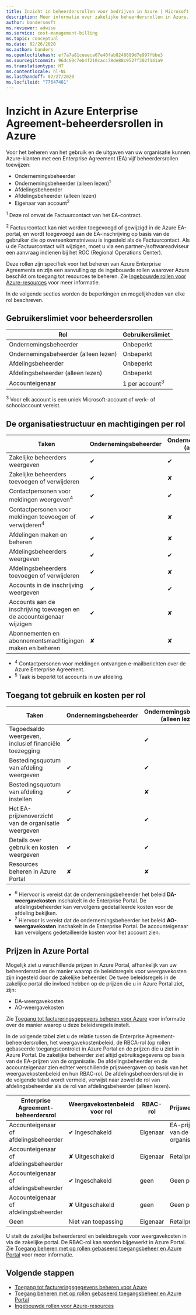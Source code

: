 ```yaml
---
title: Inzicht in beheerdersrollen voor bedrijven in Azure | Microsoft Docs
description: Meer informatie over zakelijke beheerdersrollen in Azure.
author: bandersmsft
ms.reviewer: adwise
ms.service: cost-management-billing
ms.topic: conceptual
ms.date: 02/26/2020
ms.author: banders
ms.openlocfilehash: ef7a7a81ceeeca07e40fab8248889d7e997fbbe3
ms.sourcegitcommit: 96dc60c7eb4f210cacc78de88c9527f302f141a9
ms.translationtype: HT
ms.contentlocale: nl-NL
ms.lasthandoff: 02/27/2020
ms.locfileid: "77647481"
---
```

# <a name="understand-azure-enterprise-agreement-administrative-roles-in-azure"></a>Inzicht in Azure Enterprise Agreement-beheerdersrollen in Azure

Voor het beheren van het gebruik en de uitgaven van uw organisatie kunnen Azure-klanten met een Enterprise Agreement (EA) vijf beheerdersrollen toewijzen:

- Ondernemingsbeheerder
- Ondernemingsbeheerder (alleen lezen)<sup>1</sup>
- Afdelingsbeheerder
- Afdelingsbeheerder (alleen lezen)
- Eigenaar van account<sup>2</sup>

<sup>1</sup> Deze rol omvat de Factuurcontact van het EA-contract.

<sup>2</sup> Factuurcontact kan niet worden toegevoegd of gewijzigd in de Azure EA-portal, en wordt toegevoegd aan de EA-inschrijving op basis van de gebruiker die op overeenkomstniveau is ingesteld als de Factuurcontact. Als u de Factuurcontact wilt wijzigen, moet u via een partner-/softwareadviseur een aanvraag indienen bij het ROC (Regional Operations Center).

Deze rollen zijn specifiek voor het beheren van Azure Enterprise Agreements en zijn een aanvulling op de ingebouwde rollen waarover Azure beschikt om toegang tot resources te beheren. Zie [Ingebouwde rollen voor Azure-resources](../../role-based-access-control/built-in-roles.md) voor meer informatie.

In de volgende secties worden de beperkingen en mogelijkheden van elke rol beschreven.

## <a name="user-limit-for-admin-roles"></a>Gebruikerslimiet voor beheerdersrollen

|Rol| Gebruikerslimiet|
|---|---|
|Ondernemingsbeheerder|Onbeperkt|
|Ondernemingsbeheerder (alleen lezen)|Onbeperkt|
|Afdelingsbeheerder|Onbeperkt|
|Afdelingsbeheerder (alleen lezen)|Onbeperkt|
|Accounteigenaar|1 per account<sup>3</sup>|

<sup>3</sup> Voor elk account is een uniek Microsoft-account of werk- of schoolaccount vereist.

## <a name="organization-structure-and-permissions-by-role"></a>De organisatiestructuur en machtigingen per rol

|Taken| Ondernemingsbeheerder|Ondernemingsbeheerder (alleen lezen)|Afdelingsbeheerder|Afdelingsbeheerder (alleen lezen)|Accounteigenaar|
|---|---|---|---|---|---|
|Zakelijke beheerders weergeven|✔|✔|✘|✘|✘|
|Zakelijke beheerders toevoegen of verwijderen|✔|✘|✘|✘|✘|
|Contactpersonen voor meldingen weergeven<sup>4</sup> |✔|✔|✘|✘|✘|
|Contactpersonen voor meldingen toevoegen of verwijderen<sup>4</sup> |✔|✘|✘|✘|✘|
|Afdelingen maken en beheren |✔|✘|✘|✘|✘|
|Afdelingsbeheerders weergeven|✔|✔|✔|✔|✘|
|Afdelingsbeheerders toevoegen of verwijderen|✔|✘|✔|✘|✘|
|Accounts in de inschrijving weergeven |✔|✔|✔<sup>5</sup>|✔<sup>5</sup>|✘|
|Accounts aan de inschrijving toevoegen en de accounteigenaar wijzigen|✔|✘|✔<sup>5</sup>|✘|✘|
|Abonnementen en abonnementsmachtigingen maken en beheren|✘|✘|✘|✘|✔|

- <sup>4</sup> Contactpersonen voor meldingen ontvangen e-mailberichten over de Azure Enterprise Agreement.
- <sup>5</sup> Taak is beperkt tot accounts in uw afdeling.


## <a name="usage-and-costs-access-by-role"></a>Toegang tot gebruik en kosten per rol

|Taken| Ondernemingsbeheerder|Ondernemingsbeheerder (alleen lezen)|Afdelingsbeheerder|Afdelingsbeheerder (alleen lezen) |Accounteigenaar|
|---|---|---|---|---|---|
|Tegoedsaldo weergeven, inclusief financiële toezegging|✔|✔|✘|✘|✘|
|Bestedingsquotum van afdeling weergeven|✔|✔|✘|✘|✘|
|Bestedingsquotum van afdeling instellen|✔|✘|✘|✘|✘|
|Het EA-prijzenoverzicht van de organisatie weergeven|✔|✔|✘|✘|✘|
|Details over gebruik en kosten weergeven|✔|✔|✔<sup>6</sup>|✔<sup>6</sup>|✔<sup>7</sup>|
|Resources beheren in Azure Portal|✘|✘|✘|✘|✔|

- <sup>6</sup> Hiervoor is vereist dat de ondernemingsbeheerder het beleid **DA-weergavekosten** inschakelt in de Enterprise Portal. De afdelingsbeheerder kan vervolgens gedetailleerde kosten voor de afdeling bekijken.
- <sup>7</sup> Hiervoor is vereist dat de ondernemingsbeheerder het beleid **AO-weergavekosten** inschakelt in de Enterprise Portal. De accounteigenaar kan vervolgens gedetailleerde kosten voor het account zien.


## <a name="pricing-in-azure-portal"></a>Prijzen in Azure Portal

Mogelijk ziet u verschillende prijzen in Azure Portal, afhankelijk van uw beheerdersrol en de manier waarop de beleidsregels voor weergavekosten zijn ingesteld door de zakelijke beheerder. De twee beleidsregels in de zakelijke portal die invloed hebben op de prijzen die u in Azure Portal ziet, zijn:

- DA-weergavekosten
- AO-weergavekosten

Zie [Toegang tot factureringsgegevens beheren voor Azure](manage-billing-access.md) voor informatie over de manier waarop u deze beleidsregels instelt.

In de volgende tabel ziet u de relatie tussen de Enterprise Agreement-beheerdersrollen, het weergavekostenbeleid, de RBCA-rol (op rollen gebaseerde toegangscontrole) in Azure Portal en de prijzen die u ziet in Azure Portal. De zakelijke beheerder ziet altijd gebruiksgegevens op basis van de EA-prijzen van de organisatie. De afdelingsbeheerder en de accounteigenaar zien echter verschillende prijsweergaven op basis van het weergavekostenbeleid en hun RBAC-rol. De afdelingsbeheerdersrol die in de volgende tabel wordt vermeld, verwijst naar zowel de rol van afdelingsbeheerder als de rol van afdelingsbeheerder (alleen lezen).

|Enterprise Agreement-beheerdersrol|Weergavekostenbeleid voor rol|RBAC-rol|Prijsweergave|
|---|---|---|---|
|Accounteigenaar of afdelingsbeheerder|✔ Ingeschakeld|Eigenaar|EA-prijzen van de organisatie|
|Accounteigenaar of afdelingsbeheerder|✘ Uitgeschakeld|Eigenaar|Retailprijzen|
|Accounteigenaar of afdelingsbeheerder|✔ Ingeschakeld |geen|Geen prijzen|
|Accounteigenaar of afdelingsbeheerder|✘ Uitgeschakeld |geen|Geen prijzen|
|Geen|Niet van toepassing |Eigenaar|Retailprijzen|

U stelt de zakelijke beheerdersrol en beleidsregels voor weergavekosten in via de zakelijke portal. De RBAC-rol kan worden bijgewerkt in Azure Portal. Zie [Toegang beheren met op rollen gebaseerd toegangsbeheer en Azure Portal](../../role-based-access-control/role-assignments-portal.md) voor meer informatie.

## <a name="next-steps"></a>Volgende stappen

- [Toegang tot factureringsgegevens beheren voor Azure](manage-billing-access.md)
- [Toegang beheren met op rollen gebaseerd toegangsbeheer en Azure Portal](../../role-based-access-control/role-assignments-portal.md)
- [Ingebouwde rollen voor Azure-resources](../../role-based-access-control/built-in-roles.md)
